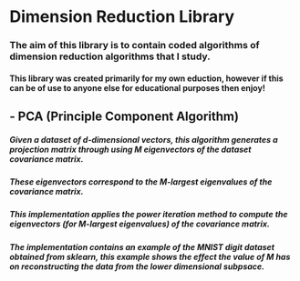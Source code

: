 # Dimension Reduction Library
### The aim of this library is to contain coded algorithms of dimension reduction algorithms that I study.
#### This library was created primarily for my own eduction, however if this can be of use to anyone else for educational purposes then enjoy!

## - PCA (Principle Component Algorithm)
##### Given a dataset of d-dimensional vectors, this algorithm generates a projection matrix through using M eigenvectors of the dataset covariance matrix.
##### These eigenvectors correspond to the M-largest eigenvalues of the covariance matrix.

##### This implementation applies the power iteration method to compute the eigenvectors (for M-largest eigenvalues) of the covariance matrix.
##### The implementation contains an example of the MNIST digit dataset obtained from sklearn, this example shows the effect the value of M has on reconstructing the data from the lower dimensional subpsace. 
